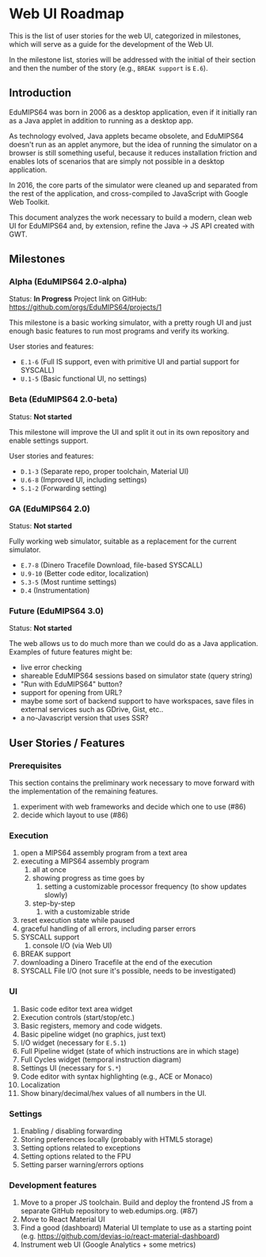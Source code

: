 # Web UI Roadmap
This is the list of user stories for the web UI, categorized in milestones, which
will serve as a guide for the development of the Web UI.

In the milestone list, stories will be addressed with the initial of their
section and then the number of the story (e.g., `BREAK support` is `E.6`).

## Introduction

EduMIPS64 was born in 2006 as a desktop application, even if it initially ran
as a Java applet in addition to running as a desktop app.

As technology evolved, Java applets became obsolete, and EduMIPS64 doesn't run as
an applet anymore, but the idea of running the simulator on a browser is still
something useful, because it reduces installation friction and enables lots of
scenarios that are simply not possible in a desktop application.

In 2016, the core parts of the simulator were cleaned up and separated from the
rest of the application, and cross-compiled to JavaScript with Google Web Toolkit.

This document analyzes the work necessary to build a modern, clean web UI for
EduMIPS64 and, by extension, refine the Java -> JS API created with GWT.

## Milestones
### Alpha (EduMIPS64 2.0-alpha)
Status: **In Progress**
Project link on GitHub: https://github.com/orgs/EduMIPS64/projects/1

This milestone is a basic working simulator, with a pretty rough UI and just enough
basic features to run most programs and verify its working.

User stories and features:

* `E.1-6` (Full IS support, even with primitive UI and partial support for SYSCALL)
* `U.1-5` (Basic functional UI, no settings)

### Beta (EduMIPS64 2.0-beta)
Status: **Not started**

This milestone will improve the UI and split it out in its own repository
and enable settings support.

User stories and features:

* `D.1-3` (Separate repo, proper toolchain, Material UI)
* `U.6-8` (Improved UI, including settings)
* `S.1-2` (Forwarding setting)

### GA (EduMIPS64 2.0)
Status: **Not started**

Fully working web simulator, suitable as a replacement for the current simulator.

* `E.7-8` (Dinero Tracefile Download, file-based SYSCALL)
* `U.9-10` (Better code editor, localization)
* `S.3-5` (Most runtime settings)
* `D.4` (Instrumentation)

### Future (EduMIPS64 3.0)
Status: **Not started**

The web allows us to do much more than we could do as a Java application. Examples
of future features might be:

* live error checking
* shareable EduMIPS64 sessions based on simulator state (query string)
* "Run with EduMIPS64" button?
* support for opening from URL?
* maybe some sort of backend support to have workspaces, save files in external
  services such as GDrive, Gist, etc..
* a no-Javascript version that uses SSR?

## User Stories / Features
### Prerequisites
This section contains the preliminary work necessary to move forward with the
implementation of the remaining features.

1. experiment with web frameworks and decide which one to use (#86)
2. decide which layout to use (#86)

### Execution
1. open a MIPS64 assembly program from a text area
2. executing a MIPS64 assembly program
   1. all at once
   1. showing progress as time goes by
      1. setting a customizable processor frequency (to show updates slowly)
   1. step-by-step
      1. with a customizable stride
  1. reset execution state while paused
4. graceful handling of all errors, including parser errors
5. SYSCALL support
   1. console I/O (via Web UI)
6. BREAK support
7. downloading a Dinero Tracefile at the end of the execution
8. SYSCALL File I/O (not sure it's possible, needs to be investigated)

### UI
1. Basic code editor text area widget
2. Execution controls (start/stop/etc.)
3. Basic registers, memory and code widgets.
4. Basic pipeline widget (no graphics, just text)
5. I/O widget (necessary for `E.5.1`)
6. Full Pipeline widget (state of which instructions are in which stage)
7. Full Cycles widget (temporal instruction diagram)
8. Settings UI (necessary for `S.*`)
9. Code editor with syntax highlighting (e.g., ACE or Monaco)
10. Localization
11. Show binary/decimal/hex values of all numbers in the UI.

### Settings
1. Enabling / disabling forwarding
2. Storing preferences locally (probably with HTML5 storage)
3. Setting options related to exceptions
4. Setting options related to the FPU
5. Setting parser warning/errors options

### Development features
1. Move to a proper JS toolchain. Build and deploy the frontend JS from a separate GitHub repository to web.edumips.org. (#87)
2. Move to React Material UI
3. Find a good (dashboard) Material UI template to use as a starting point (e.g. https://github.com/devias-io/react-material-dashboard)
4. Instrument web UI (Google Analytics + some metrics)